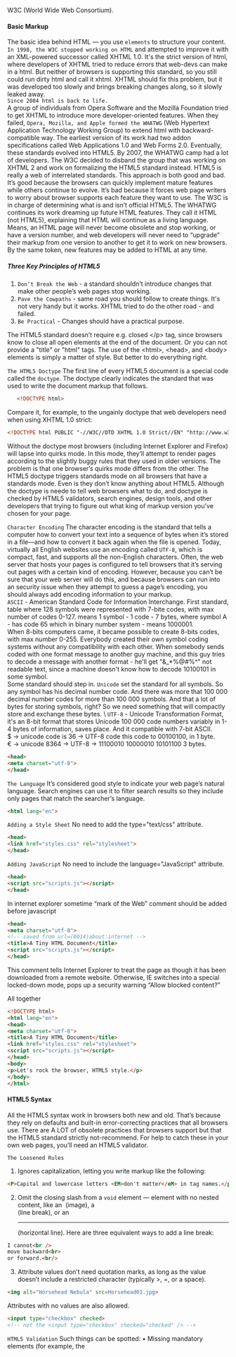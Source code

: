W3C (World Wide Web Consortium).
#### Basic Markup
The basic idea behind HTML — you use `elements` to structure your content. \
`In 1998, the W3C stopped working on HTML` and attempted to improve it with an XML-powered successor called XHTML 1.0.
It's the strict version of html, where developers of XHTML tried to reduce errors that web-devs can make in a html.
But neither of browsers is supporting this standard, so you still could run dirty html and call it xhtml.
XHTML should fix this problem, but it was developed too slowly and brings breaking changes along, so it slowly leaked 
away. \
`Since 2004 html is back to life.` \
A group of individuals from Opera Software and the Mozilla Foundation tried to get XHTML to introduce more
developer-oriented features. When they failed, `Opera, Mozilla, and Apple formed the WHATWG` (Web Hypertext Application
Technology Working Group) to extend html with backward-compatible way.
The earliest version of its work had two addon specifications called Web Applications 1.0 and Web Forms 2.0.
Eventually, these standards evolved into HTML5.
By 2007, the WHATWG camp had a lot of developers. The W3C decided to disband the group that was working on XHTML 2 and
work on formalizing the HTML5 standard instead.
HTML5 is really a web of interrelated standards. This approach is both good and bad.
It’s good because the browsers can quickly implement mature features while others continue to evolve.
It’s bad because it forces web page writers to worry about browser supports each feature they want to use.
The W3C is in charge of determining what is and isn’t official HTML5.
The WHATWG continues its work dreaming up future HTML features. They call it HTML (not HTML5), explaining that HTML
will continue as a living language. Means, an HTML page will never become obsolete and stop working, or have a version
number, and web developers will never need to “upgrade” their markup from one version to another to get it to work
on new browsers. By the same token, new features may be added to HTML at any time.

##### Three Key Principles of HTML5
1. `Don’t Break the Web` - a standard shouldn’t introduce changes that make other people’s web pages stop working.
2. `Pave the Cowpaths` - same road you should follow to create things. It's not very handy but it works. XHTML tried to
    do the other road - and failed.
3. `Be Practical` - Changes should have a practical purpose.

The HTML5 standard doesn’t require e.g. closed &lt;/p&gt; tag, since browsers know to close all open elements at the end
of the document. Or you can not provide a "title" or "html" tags. The use of the &lt;html&gt;, &lt;head&gt;, and
&lt;body&gt; elements is simply a matter of style. But better to do everything right.

```The HTML5 Doctype```
The first line of every HTML5 document is a special code called the `doctype`. The doctype clearly indicates the standard
that was used to write the document markup that follows.
```html
   <!DOCTYPE html>
```
Compare it, for example, to the ungainly doctype that web developers need when using XHTML 1.0 strict:
```html
<!DOCTYPE html PUBLIC "-//W3C//DTD XHTML 1.0 Strict//EN" "http://www.w3.org/TR/xhtml1/DTD/xhtml1-strict.dtd">
```
Without the doctype most browsers (including Internet Explorer and Firefox) will lapse into quirks mode. In this mode,
they’ll attempt to render pages according to the slightly buggy rules that they used in older versions. The problem is 
that one browser’s quirks mode differs from the other.
The HTML5 doctype triggers standards mode on all browsers that have a standards mode. Even is they don’t know anything
about HTML5.
Although the doctype is neede to tell web browsers what to do, and doctype is checked by HTML5 validators, search
engines, design tools, and other developers that trying to figure out what king of markup version you’ve chosen for
your page.

```Character Encoding```
The character encoding is the standard that tells a computer how to convert your text into a sequence of bytes when
it’s stored in a file—and how to convert it back again when the file is opened. Today, virtually all English websites
use an encoding called `UTF-8`, which is compact, fast, and supports all the non-English characters.
Often, the web server that hosts your pages is configured to tell browsers that it’s serving out pages with a certain
kind of encoding. However, because you can’t be sure that your web server will do this, and because browsers can run
into an security issue when they attempt to guess a page’s encoding, you should always add encoding information to your
markup. \
`ASCII` - American Standard Code for Information Interchange. First standard, table where 128 symbols were represented
with 7-bite codes, with max number of codes 0-127. means 1 symbol - 1 code - 7 bytes, where symbol A - has code 65 which
in binary number system - means 1000001. \
When 8-bits computers came, it became possible to create 8-bits codes, with max number 0-255. Everybody created their own
symbol coding systems without any compatibility with each other. When somebody sends coded with one format message to 
another guy machine, and this guy tries to decode a message with another format - he'll get "&_*%$@$#%^" not readable 
text, since a machine doesn't know how to decode 10100101 in some symbol. \
Some standard should step in. `Unicode` set the standard for all symbols. So any symbol has his decimal number code. 
And there was more that 100 000 decimal number codes for more than 100 000 symbols. And that a lot of bytes for storing
symbols, right? So we need something that will compactly store and exchange these bytes. \ 
`UTF-8` - Unicode Transformation Format, it's an 8-bit format that stores Unicode 100 000 code numbers variably in 1-4
bytes of information, saves place. And it compatible with 7-bit ASCII. \
$ -> unicode code is 36 -> UTF-8 code this code to 00100100, in 1 byte. \
€ -> unicode 8364 -> UTF-8 -> 11100010 10000010 10101100 3 bytes.
```html
<head>
<meta charset="utf-8">
</head>
```

```The Language```
It’s considered good style to indicate your web page’s natural language.
Search engines can use it to filter search results so they include only pages that match the searcher’s language.
```html
<html lang="en">
```

```Adding a Style Sheet```
No need to add the type="text/css" attribute.
```html
<head>
<link href="styles.css" rel="stylesheet">
</head>
```

```Adding JavaScript```
No need to include the language="JavaScript" attribute.
```html
<head>
<script src="scripts.js"></script>
</head>
```
In internet explorer sometime “mark of the Web” comment should be added before javascript
```html
<head>
<meta charset="utf-8">
<!-- saved from url=(0014)about:internet -->
<title>A Tiny HTML Document</title>
<script src="scripts.js"></script>
</head>
```  
This comment tells Internet Explorer to treat the page as though it has been downloaded from a remote website.
Otherwise, IE switches into a special locked-down mode, pops up a security warning “Allow blocked content?”

All together
```html
<!DOCTYPE html>
<html lang="en">
<head>
<meta charset="utf-8">
<title>A Tiny HTML Document</title>
<link href="styles.css" rel="stylesheet">
<script src="scripts.js"></script>
</head>
<body>
<p>Let's rock the browser, HTML5 style.</p>
</body>
</html>
```

#### HTML5 Syntax
All the HTML5 syntax work in browsers both new and old. That’s because they rely on defaults and built-in
error-correcting practices that all browsers use.
There are A LOT of obsolete practices that browsers support but that the HTML5 standard strictly not-recommend. For
help to catch these in your own web pages, you’ll need an HTML5 validator.

`The Loosened Rules`
1. Ignores capitalization, letting you write markup like the following:
```html
<P>Capital and lowercase letters <EM>don't matter</eM> in tag names.</p>.
```
2. Omit the closing slash from a `void` element — element with no nested content, like an
<img> (image), a <br> (line break), or an <hr> (horizontal line). Here are three equivalent ways to add a line break:
```html
I cannot<br />
move backward<br>
or forward.<br/>
```
3. Attribute values don’t need quotation marks, as long as the value doesn’t include a restricted character (typically >,
 =, or a space). 
```html
<img alt="Horsehead Nebula" src=Horsehead01.jpg>
```
Attributes with no values are also allowed.
```html
<input type="checkbox" checked>
<!-- not the <input type="checkbox" checked="checked" /> -->
```
`HTML5 Validation`
Such things can be spotted:
•  Missing mandatory elements (for example, the <title> element)
•  A start tag without a matching end tag
•  Incorrectly nested tags
•  Tags with missing attributes (for example, an <img> element without the src attribute)
•  Elements or content in the wrong place (for example, text that’s placed directly in the <head> section)
There is [online validator](http://validator.w3.org/#validate_by_input)

`The Return of XHTML`
To enforce usage of XHTML in HTML5 you need to use XHTML5 - HTML5 with the XML-based restrictions slapped on top. 
[XHTML5 validator](http://validator.w3.org/nu/) Files ending .xhtml or .xht.
```html
<!DOCTYPE html>
<!--Here is XHTML5 close every element, make sure you use lowercase tags, and so on -->
<html lang="en" xmlns="http://www.w3.org/1999/xhtml">
    <head>
        <meta charset="utf-8"/>
        <title>A Tiny HTML Document</title>
        <link href="styles.css" rel="stylesheet"/>
        <script src="scripts.js"></script>
    </head>
    <body>
        <p>Let's rock the browser, XHTML5 style.</p>
    </body>
</html>
```
But browsers will still process this XHTML5 as a html document, no extra rules applied. If you want to go XHTML5 all
the way, you need to configure your web server to serve your page with the MIME type application/xhtml+xml or
application/xml, instead of the standard text/html. Be warned that this change will prevent your page from being
displayed by any version of Internet Explorer before IE 9. \
Browsers that do support XHTML5 deal with it differently from ordinary HTML5. They attempt to process the page as
an XML document, and if that process fails they give up on the rest of the document. So basically XHTML5 isn’t worth it.

##### HTML5’s Element Family
Some elements were added, extended, some of them are not welcome by any decent HTML5 validator.
```html
<big>, <center>, <font>, <tt>, <strike>, <iframe>, <acronym> (use <abbr> ), <applet> (<object> is preferred).
<b> same as <strong>, <i> italic same as <em> emphasis.
```
•  Use &lt;strong&gt; for text that has strong importance. This is text that needs to stand out from its surroundings.
•  Use &lt;b&gt; for text that should be presented in bold but doesn’t have greater importance. This could include keywords,
 product names, and anything else that would be bold in print.
•  Use &lt;em&gt; for text that has emphatic stress—in other words, text that would have a different inflection if read out loud.
•  Use &lt;i&gt; for text that should be presented in italics but doesn’t have extra emphasis. This could include foreign 
words, technical terms, and anything else that you’d set in italics in print.
```html
<strong>Breaking news!</strong> There's a sale on <i>leche quemada</i> candy at the <b>El Azul</b> restaurant.
 Don't delay, because when the last candy is gone, it's <em>gone</em>.
```
Some elements changed:
Before HTML5 allowed holding text and image, now it allows anything and everything, which means it’s perfectly 
acceptable to stuff entire paragraphs in there, along with lists, images, and so on.

Some elements standardized:
&lt;embed&gt;, &lt;wbr&gt; to browser know where you can break a word (opposite to &lt;nobr&gt; which is obsolete, better use
 nowrap in css).

##### Using HTML5 Today
HTML5 features won't work at IE browsers before IE10. Some things will help you: warn your user, make a polyfill or
silently fallback to some different implementation. 
To check either you can or not use some feature:
[Can I use](http://caniuse.com)
[Browser usage statistic](http://gs.statcounter.com)
[To warn your user.](http://modernizr.com)
[Polyfills](https://github.com/Modernizr/Modernizr/wiki/HTML5-Cross-browser-Polyfills)

#### Structuring Pages with Semantic Elements
Web developers use the same set of elements to build today’s modern sites that they used to build 10 years ago.
Humble < div > (division) — is the cornerstone of nearly every modern web page. \
Using < div > elements, you can slice an HTML document into headers, side panels, navigation bars, etc. Add different CSS
formatting, turn these sections into bordered boxes or shaded columns, and place each one exactly where it belongs.
This < div >-and-style technique is straightforward, powerful, and flexible, but it’s not transparent.

##### Introducing the Semantic Elements
To improve the structure of your web pages, you need HTML5’s semantic elements. \
These elements give extra meaning to the content they hold. For example, the new < time > element flags for some date
or time in your web page, it doesn't have any build-in formatting, and browser doesn't even care about it, but with css
you can add all date elements some style, which is convenient.
```html
Registration begins on <time>2014-11-25</time>.
```
There are other semantic like < nav > element identifies a set of navigation link or < footer > element wraps the footer,
and so on. \
Why to use elements that don't do anything at all: \
•  `Easier editing and maintenance`. Better understanding of the overall layout, various sections without look at css.
Structural information in the markup. Easier when you need to edit the page months later, and someone else to revise it. \
•  `Accessibility`. Modern web design should be accessible, pages that people can navigate using screen readers and
other assistive tools. \
•  `Search-engine optimization` Search engines like Google use powerful search bots—automated programs that crawl the
Web and fetch every page they can to scan your content and index it in their search databases. The better Google 
understands your site, the better the chance that it can match a web searcher’s query to your content, and the better
the chance that your website will turn up in someone’s search results. Search bots check for some of HTML5’s semantic
elements to collect more information about the pages they’re indexing. \
•  `Future features.` New browsers and web editing tools are sure to take advantage of semantic elements. For quick 
navigation and so on.

##### Retrofitting a Traditional HTML Page
In a well-written, traditional HTML page, most of the work is farmed out to the style sheet using the < div > and 
< span > containers. The < span > lets you format snippets of text inside another element. The < div > allows you to
format entire sections of content, and it establishes the overall structure of the page. \
Page has structure: Header box, Firs-level heading, By line, Lead-in, Second-level heading, Footer.
 
`Page Structure with HTML5`
The < div > is a cornerstone, but it is faceless. It doesn’t provide any information about the page.
When you (or a browser, or a design tool, or a screen reader, or a search bot) come across a < div >, you don’t know
the purpose of that section. \
To improve this situation in HTML5, you can replace some of your < div > elements with more descriptive semantic
elements. The semantic elements behave exactly like < div > elements: They group a block of markup, they don’t do
anything on their own, and they give you a styling hook that lets you apply formatting. So you can easily change
< div class="Header" > to < header class="Header" >. Nothing will change, but it looks redundant. So better to change
css sheet and make it just < header >. < article > is other nice tag, for search engines it's like a non-existing 
"content" tag.

`Adding a Figure with <figure>`
The HTML5 specification suggests that you think of them much like figures in a book, meaning a picture that’s separate
from the text, yet referred to in the text. Not just regular image. Generally, you let figures float, means you put them
in the nearest convenient spot alongside your text, rather than lock them in place next to a specific word or element.
The difference with faceless < div > that your figure markup is now perfectly clear. < figcaption > isn’t limited to
text — you can use any HTML elements that make sense. Other possibilities include links and tiny icons. Also figcaption
can substitute the alt="" attribute for img. 

`Adding a Sidebar with <aside>`
The new < aside > element represents content that is some kind related to the text that surrounds it. \
e.g. you can use an < aside > to introduce a related topic or to expand on a point that’s raised in the main document.
for a block of ads, some related content links, or quote.

`Browser Compatibility for the Semantic Elements`
To support semantic tags, browser simply needs to treat them like an ordinary < div > element.
When a browser meets an element it doesn’t recognize, it treats it as an inline element.
But most of HTML5’s semantic elements (except <time> and couple more) are block elements, which means the browser is 
supposed to render them on a separate line, with a little bit of space between them and the preceding and following
elements. \
But if browser, which knows nothing about new HTML5 blocks element will smash them together as inline elements. Whitch is
why we need to explain to the browser that these are block elements
```html
article, aside, figure, figcaption, footer, header, main, nav, section, summary {
    display: block;
}
``` 
This style sheet rule won’t take effect for browsers that already recognize HTML5, because the display property is
already set to block. And it won’t affect any style rules you already use to format these elements.

`Using the HTML5 Shiv`
Previous hack is for most browsers. This one for IE 8 and older.
Old versions of IE introduce a second challenge: They refuse to apply style sheet formatting to elements they don’t
recognize. You can trick IE into recognizing a foreign element by registering it with a JavaScript command.
For example, here’s a script block that gives IE the ability to recognize and style the < header > element:
```html
<script>
    document.createElement('header')
</script>
```
So you can find a patch for html5 elements somewhere online or do it by yourself. Modernizr - has this fix in it.

`Designing a Site with the Semantic Elements`
Header \
Pages can have more than one < header > element and often will, even though these headers play different roles on the
page. 
```html
<header class="SiteHeader">
    <img src="media/site_logo.png" alt="Apocalypse Today">
    <h1 style="display:none">Apocalypse Today</h1>
</header>
```
What’s the point of adding a heading that you can’t see?
 - First, all <header> elements require some level of heading inside, just to satisfy the rules of HTML5.
 - This design makes the page more accessible for people who are navigating it with screen readers. 
 - It establishes a heading structure that you can use in the rest of the page. That’s a fancy way of saying that if 
you start with an <h1> for your website header, you may decide to use <h2> elements to title the other sections of
the page (like “Articles” and “About Us” in the sidebar).
